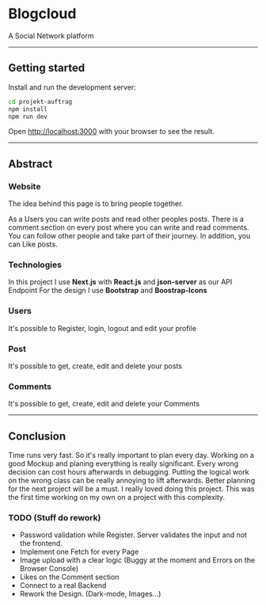 # Blogcloud

A Social Network platform 

---
## Getting started

Install and run the development server:

```bash
cd projekt-auftrag
npm install
npm run dev
```
Open [http://localhost:3000](http://localhost:3000) with your browser to see the result.

---
## Abstract

### Website
The idea behind this page is to bring people together. 

As a Users you can write posts and read other peoples posts. There is a comment section on every post where you can write and read comments.
You can follow other people and take part of their journey. In addition, you can Like posts.

### Technologies
In this project I use **Next.js** with **React.js** and **json-server** as our API Endpoint
For the design I use **Bootstrap** and **Boostrap-Icons**
### Users
It's possible to Register, login, logout and edit your profile

### Post
It's possible to get, create, edit and delete your posts 

### Comments
It's possible to get, create, edit and delete your Comments

---
## Conclusion
Time runs very fast. So it's really important to plan every day. Working on a good Mockup and planing everything is really significant. Every wrong decision can cost hours afterwards in debugging.
Putting the logical work on the wrong class can be really annoying to lift afterwards. Better planning for the next project will be a must.
I really loved doing this project. This was the first time working on my own on a project with this complexity. 

### TODO (Stuff do rework)
- Password validation while Register. Server validates the input and not the frontend.
- Implement one Fetch for every Page
- Image upload with a clear logic (Buggy at the moment and Errors on the Browser Console)
- Likes on the Comment section
- Connect to a real Backend
- Rework the Design. (Dark-mode, Images...)




